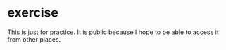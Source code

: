 # exercise

This is just for practice. It is public because I hope to be able to access it from other places.
